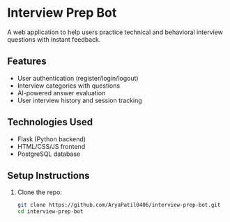 # Interview Prep Bot

A web application to help users practice technical and behavioral interview questions with instant feedback.

## Features
- User authentication (register/login/logout)
- Interview categories with questions
- AI-powered answer evaluation
- User interview history and session tracking

## Technologies Used
- Flask (Python backend)
- HTML/CSS/JS frontend
- PostgreSQL database

## Setup Instructions

1. Clone the repo:
   ```bash
   git clone https://github.com/AryaPatil0406/interview-prep-bot.git
   cd interview-prep-bot
